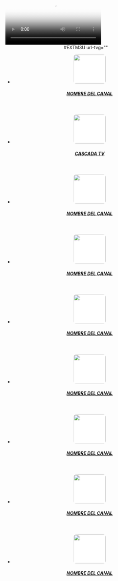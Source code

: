 

<!DOCTYPE html>
<html lang="es" >
<head>
<meta charset="UTF-8">
<title>PLANTILLA DJ PARA INVENTO</title>
<!-- Responsive viewport -->
<meta content='width=device-width, user-scalable=no, initial-scale=1.0, maximum-scale=1.0, minimum-scale=1.0' name='viewport'/>
<script type="text/javascript" src="https://code.jquery.com/jquery-1.7.js"></script>
<link rel="stylesheet" href="https://cdn.plyr.io/3.6.4/plyr.css"/>
<link href="https://fonts.googleapis.com/css2?family=Roboto&display=swap" rel="stylesheet">
<link href="https://pro.fontawesome.com/releases/v5.10.0/css/all.css" rel="stylesheet">
<div id='identif15'></div>
<script type="text/javascript">
document.getElementById('identif15').innerHTML = unescape('%3C%73%74%79%6C%65%20%74%79%70%65%3D%22%74%65%78%74%2F%63%73%73%22%3E%0A%2A%7B%75%73%65%72%2D%73%65%6C%65%63%74%3A%6E%6F%6E%65%3B%6D%61%72%67%69%6E%3A%30%3B%70%61%64%64%69%6E%67%3A%30%3B%62%6F%78%2D%73%69%7A%69%6E%67%3A%62%6F%72%64%65%72%2D%62%6F%78%3B%6F%75%74%6C%69%6E%65%3A%6E%6F%6E%65%3B%75%73%65%72%2D%73%65%6C%65%63%74%3A%6E%6F%6E%65%3B%7D%0A%62%6F%64%79%7B%62%61%63%6B%67%72%6F%75%6E%64%3A%23%31%35%31%35%31%35%3B%63%6F%6C%6F%72%3A%23%66%66%66%3B%66%6F%6E%74%2D%66%61%6D%69%6C%79%3A%27%52%6F%62%6F%74%6F%27%2C%20%73%61%6E%73%2D%73%65%72%69%66%3B%74%65%78%74%2D%64%65%63%6F%72%61%74%69%6F%6E%3A%6E%6F%6E%65%3B%63%75%72%73%6F%72%3A%70%6F%69%6E%74%65%72%3B%7D%0A%2E%63%6F%6E%74%61%69%6E%65%72%7B%77%69%64%74%68%3A%31%30%30%25%3B%6D%61%78%2D%77%69%64%74%68%3A%31%30%30%30%70%78%3B%7D%0A%23%70%6C%61%79%6C%69%73%74%2C%61%75%64%69%6F%7B%62%61%63%6B%67%72%6F%75%6E%64%3A%23%34%34%34%3B%77%69%64%74%68%3A%31%30%30%25%3B%70%61%64%64%69%6E%67%3A%30%3B%6D%61%72%67%69%6E%2D%74%6F%70%3A%31%30%70%78%3B%7D%0A%2E%61%63%74%69%76%65%20%61%7B%63%6F%6C%6F%72%3A%23%35%44%42%30%45%36%3B%74%65%78%74%2D%64%65%63%6F%72%61%74%69%6F%6E%3A%6E%6F%6E%65%3B%7D%0A%6C%69%20%61%7B%62%61%63%6B%67%72%6F%75%6E%64%3A%23%33%33%33%3B%63%6F%6C%6F%72%3A%23%65%65%65%65%64%64%3B%70%61%64%64%69%6E%67%3A%35%70%78%3B%64%69%73%70%6C%61%79%3A%62%6C%6F%63%6B%3B%74%65%78%74%2D%61%6C%69%67%6E%3A%6C%65%66%74%3B%74%65%78%74%2D%64%65%63%6F%72%61%74%69%6F%6E%3A%6E%6F%6E%65%3B%7D%0A%6C%69%20%61%3A%68%6F%76%65%72%7B%74%65%78%74%2D%64%65%63%6F%72%61%74%69%6F%6E%3A%6E%6F%6E%65%3B%7D%0A%2E%78%73%70%6C%75%73%7B%6D%61%72%67%69%6E%2D%6C%65%66%74%3A%31%31%30%70%78%3B%2F%2A%74%65%78%74%2D%61%6C%69%67%6E%3A%63%65%6E%74%65%72%3B%2A%2F%6D%61%72%67%69%6E%2D%74%6F%70%3A%2D%36%30%70%78%3B%7D%0A%3C%2F%73%74%79%6C%65%3E%0A%3C%73%63%72%69%70%74%20%74%79%70%65%3D%27%74%65%78%74%2F%6A%61%76%61%73%63%72%69%70%74%27%3E%2F%2F%3C%21%5B%43%44%41%54%41%5B%0A%24%28%77%69%6E%64%6F%77%29%2E%6C%6F%61%64%28%66%75%6E%63%74%69%6F%6E%28%29%7B%0A%76%61%72%20%76%69%64%65%6F%3B%0A%76%61%72%20%70%6C%61%79%6C%69%73%74%3B%0A%76%61%72%20%74%72%61%63%6B%73%3B%0A%76%61%72%20%63%75%72%72%65%6E%74%3B%0A%0A%69%6E%69%74%28%29%3B%0A%66%75%6E%63%74%69%6F%6E%20%69%6E%69%74%28%29%7B%0A%20%20%20%20%63%75%72%72%65%6E%74%20%3D%20%30%3B%0A%20%20%20%20%76%69%64%65%6F%20%3D%20%24%28%27%76%69%64%65%6F%27%29%3B%0A%20%20%20%20%70%6C%61%79%6C%69%73%74%20%3D%20%24%28%27%23%70%6C%61%79%6C%69%73%74%27%29%3B%0A%20%20%20%20%74%72%61%63%6B%73%20%3D%20%70%6C%61%79%6C%69%73%74%2E%66%69%6E%64%28%27%6C%69%20%61%27%29%3B%0A%20%20%20%20%6C%65%6E%20%3D%20%74%72%61%63%6B%73%2E%6C%65%6E%67%74%68%20%2D%20%31%3B%0A%20%20%20%20%76%69%64%65%6F%5B%30%5D%2E%76%6F%6C%75%6D%65%20%3D%20%2E%39%39%3B%0A%20%20%20%20%70%6C%61%79%6C%69%73%74%2E%66%69%6E%64%28%27%61%27%29%2E%63%6C%69%63%6B%28%66%75%6E%63%74%69%6F%6E%28%65%29%7B%0A%20%20%20%20%20%20%20%20%65%2E%70%72%65%76%65%6E%74%44%65%66%61%75%6C%74%28%29%3B%0A%20%20%20%20%20%20%20%20%6C%69%6E%6B%20%3D%20%24%28%74%68%69%73%29%3B%0A%20%20%20%20%20%20%20%20%63%75%72%72%65%6E%74%20%3D%20%6C%69%6E%6B%2E%70%61%72%65%6E%74%28%29%2E%69%6E%64%65%78%28%29%3B%0A%20%20%20%20%20%20%20%20%72%75%6E%28%6C%69%6E%6B%2C%20%76%69%64%65%6F%5B%30%5D%29%3B%0A%20%20%20%20%7D%29%3B%0A%20%20%20%20%61%75%64%69%6F%5B%30%5D%2E%61%64%64%45%76%65%6E%74%4C%69%73%74%65%6E%65%72%28%27%65%6E%64%65%64%27%2C%66%75%6E%63%74%69%6F%6E%28%65%29%7B%0A%20%20%20%20%20%20%20%20%63%75%72%72%65%6E%74%2B%2B%3B%0A%20%20%20%20%20%20%20%20%69%66%28%63%75%72%72%65%6E%74%20%3D%3D%20%6C%65%6E%29%7B%0A%20%20%20%20%20%20%20%20%20%20%20%20%63%75%72%72%65%6E%74%20%3D%20%30%3B%0A%20%20%20%20%20%20%20%20%20%20%20%20%6C%69%6E%6B%20%3D%20%70%6C%61%79%6C%69%73%74%2E%66%69%6E%64%28%27%61%27%29%5B%30%5D%3B%0A%20%20%20%20%20%20%20%20%7D%65%6C%73%65%7B%0A%20%20%20%20%20%20%20%20%20%20%20%20%6C%69%6E%6B%20%3D%20%70%6C%61%79%6C%69%73%74%2E%66%69%6E%64%28%27%61%27%29%5B%63%75%72%72%65%6E%74%5D%3B%20%20%20%20%0A%20%20%20%20%20%20%20%20%7D%0A%20%20%20%20%20%20%20%20%72%75%6E%28%24%28%6C%69%6E%6B%29%2C%76%69%64%65%6F%5B%30%5D%29%3B%0A%20%20%20%20%7D%29%3B%0A%7D%0A%66%75%6E%63%74%69%6F%6E%20%72%75%6E%28%6C%69%6E%6B%2C%20%70%6C%61%79%65%72%29%7B%0A%20%20%20%20%20%20%20%20%70%6C%61%79%65%72%2E%73%72%63%20%3D%20%6C%69%6E%6B%2E%61%74%74%72%28%27%68%72%65%66%27%29%3B%0A%20%20%20%20%20%20%20%20%70%61%72%20%3D%20%6C%69%6E%6B%2E%70%61%72%65%6E%74%28%29%3B%0A%20%20%20%20%20%20%20%20%70%61%72%2E%61%64%64%43%6C%61%73%73%28%27%61%63%74%69%76%65%27%29%2E%73%69%62%6C%69%6E%67%73%28%29%2E%72%65%6D%6F%76%65%43%6C%61%73%73%28%27%61%63%74%69%76%65%27%29%3B%0A%20%20%20%20%20%20%20%20%76%69%64%65%6F%5B%30%5D%2E%6C%6F%61%64%28%29%3B%0A%20%20%20%20%20%20%20%20%76%69%64%65%6F%5B%30%5D%2E%70%6C%61%79%28%29%3B%0A%7D%0A%7D%29%3B%2F%2F%5D%5D%3E%0A%3C%2F%73%63%72%69%70%74%3E%0A');
</script>
</head>
<body>
<div class="player">
<video class="js-player" controls="" poster="https://ss3.domint.net:3144/ctv_str/cascaratv/playlist.m3u8" preload="none">
<source src="" type="application/x-mpegURL" size="480"></source>
</video></div>
<center>
  #EXTM3U url-tvg=""
<ul id="playlist">
<li><a href="go:lol"><img src="URL IMAGEN CANAL" width="100px" height="90px" style="background:#fff;border-radius:7px;"><h5 class="xsplus">NOMBRE DEL CANAL</h5></a></li><br><br>
<li><a href="https://ss3.domint.net:3144/ctv_str/cascaratv/playlist.m3u8"><img src="https://i.imgur.com/DEUR7mB.png" width="100px" height="90px" style="background:#fff;border-radius:7px;"><h5 class="xsplus">CASCADA TV</h5></a></li><br><br>
<li><a href="URL CANAL M3U8"><img src="URL IMAGEN CANAL" width="100px" height="90px" style="background:#fff;border-radius:7px;"><h5 class="xsplus">NOMBRE DEL CANAL</h5></a></li><br><br>
<li><a href="URL CANAL M3U8"><img src="URL IMAGEN CANAL" width="100px" height="90px" style="background:#fff;border-radius:7px;"><h5 class="xsplus">NOMBRE DEL CANAL</h5></a></li><br><br>
<li><a href="URL CANAL M3U8"><img src="URL IMAGEN CANAL" width="100px" height="90px" style="background:#fff;border-radius:7px;"><h5 class="xsplus">NOMBRE DEL CANAL</h5></a></li><br><br>
<li><a href="URL CANAL M3U8"><img src="URL IMAGEN CANAL" width="100px" height="90px" style="background:#fff;border-radius:7px;"><h5 class="xsplus">NOMBRE DEL CANAL</h5></a></li><br><br>
<li><a href="URL CANAL M3U8"><img src="URL IMAGEN CANAL" width="100px" height="90px" style="background:#fff;border-radius:7px;"><h5 class="xsplus">NOMBRE DEL CANAL</h5></a></li><br><br>
<li><a href="URL CANAL M3U8"><img src="URL IMAGEN CANAL" width="100px" height="90px" style="background:#fff;border-radius:7px;"><h5 class="xsplus">NOMBRE DEL CANAL</h5></a></li><br><br>
<li><a href="URL CANAL M3U8"><img src="URL IMAGEN CANAL" width="100px" height="90px" style="background:#fff;border-radius:7px;"><h5 class="xsplus">NOMBRE DEL CANAL</h5></a></li><br><br>





</ul>

<script>
// tell the embed parent frame the height of the content
if (window.parent && window.parent.parent){
window.parent.parent.postMessage(["resultsFrame", {
height: document.body.getBoundingClientRect().height,
slug: "None"}], "*")}
</script>
<script src="https://cdn.plyr.io/3.6.4/plyr.js"></script>
<script>//<![CDATA[
const players = Array.from(document.querySelectorAll('.js-player')).map(player => new Plyr(player));
//]]></script>
</body>
</html>

